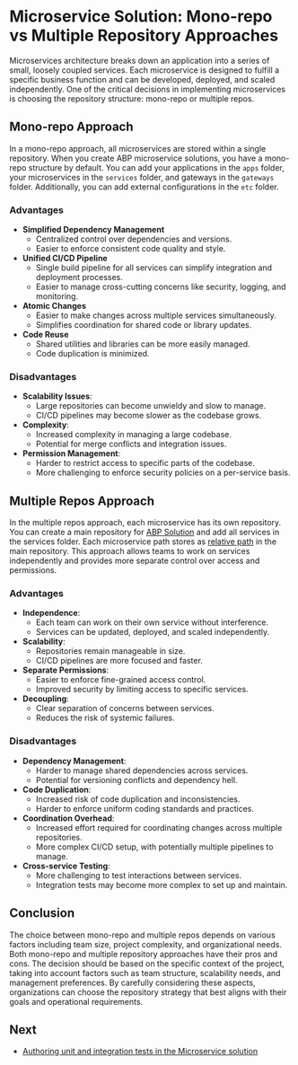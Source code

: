 # Microservice Solution: Mono-repo vs Multiple Repository Approaches

Microservices architecture breaks down an application into a series of small, loosely coupled services. Each microservice is designed to fulfill a specific business function and can be developed, deployed, and scaled independently. One of the critical decisions in implementing microservices is choosing the repository structure: mono-repo or multiple repos.

## Mono-repo Approach

In a mono-repo approach, all microservices are stored within a single repository. When you create ABP microservice solutions, you have a mono-repo structure by default. You can add your applications in the `apps` folder, your microservices in the `services` folder, and gateways in the `gateways` folder. Additionally, you can add external configurations in the `etc` folder.

### Advantages

- **Simplified Dependency Management**
    - Centralized control over dependencies and versions.
    - Easier to enforce consistent code quality and style.
- **Unified CI/CD Pipeline**
    - Single build pipeline for all services can simplify integration and deployment processes.
    - Easier to manage cross-cutting concerns like security, logging, and monitoring.
- **Atomic Changes**
    - Easier to make changes across multiple services simultaneously.
    - Simplifies coordination for shared code or library updates.
- **Code Reuse**
    - Shared utilities and libraries can be more easily managed.
    - Code duplication is minimized.

### Disadvantages

- **Scalability Issues**:
    - Large repositories can become unwieldy and slow to manage.
    - CI/CD pipelines may become slower as the codebase grows.
- **Complexity**:
    - Increased complexity in managing a large codebase.
    - Potential for merge conflicts and integration issues.
- **Permission Management**:
    - Harder to restrict access to specific parts of the codebase.
    - More challenging to enforce security policies on a per-service basis.

## Multiple Repos Approach

In the multiple repos approach, each microservice has its own repository. You can create a main repository for [ABP Solution](../../studio/concepts.md#solution) and add all services in the services folder. Each microservice path stores as [relative path](https://learn.microsoft.com/en-us/dotnet/standard/io/file-path-formats) in the main repository. This approach allows teams to work on services independently and provides more separate control over access and permissions.

### Advantages

- **Independence**:
    - Each team can work on their own service without interference.
    - Services can be updated, deployed, and scaled independently.
- **Scalability**:
    - Repositories remain manageable in size.
    - CI/CD pipelines are more focused and faster.
- **Separate Permissions**:
    - Easier to enforce fine-grained access control.
    - Improved security by limiting access to specific services.
- **Decoupling**:
    - Clear separation of concerns between services.
    - Reduces the risk of systemic failures.

### Disadvantages

- **Dependency Management**:
    - Harder to manage shared dependencies across services.
    - Potential for versioning conflicts and dependency hell.
- **Code Duplication**:
    - Increased risk of code duplication and inconsistencies.
    - Harder to enforce uniform coding standards and practices.
- **Coordination Overhead**:
    - Increased effort required for coordinating changes across multiple repositories.
    - More complex CI/CD setup, with potentially multiple pipelines to manage.
- **Cross-service Testing**:
    - More challenging to test interactions between services.
    - Integration tests may become more complex to set up and maintain.

## Conclusion

The choice between mono-repo and multiple repos depends on various factors including team size, project complexity, and organizational needs. Both mono-repo and multiple repository approaches have their pros and cons. The decision should be based on the specific context of the project, taking into account factors such as team structure, scalability needs, and management preferences. By carefully considering these aspects, organizations can choose the repository strategy that best aligns with their goals and operational requirements.

## Next

* [Authoring unit and integration tests in the Microservice solution](authoring-unit-and-integration-tests.md)